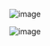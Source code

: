 ![image](https://user-images.githubusercontent.com/72716233/230303306-ba65706d-abac-441c-af2b-ac89673ebc82.png)

![image](https://user-images.githubusercontent.com/72716233/230345311-3ffddb6d-1c61-4525-b2c5-7550ce71bfe0.png)
